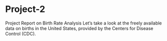# Project-2

Project Report on Birth Rate Analysis
Let’s take a look at the freely available data on births in the United States, provided by the Centers for Disease Control (CDC).
